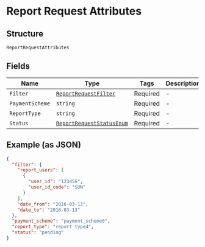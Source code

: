 
# Report Request Attributes

## Structure

`ReportRequestAttributes`

## Fields

| Name | Type | Tags | Description |
|  --- | --- | --- | --- |
| `Filter` | [`ReportRequestFilter`](../../doc/models/report-request-filter.md) | Required | - |
| `PaymentScheme` | `string` | Required | - |
| `ReportType` | `string` | Required | - |
| `Status` | [`ReportRequestStatusEnum`](../../doc/models/report-request-status-enum.md) | Required | - |

## Example (as JSON)

```json
{
  "filter": {
    "report_users": [
      {
        "user_id": "123456",
        "user_id_code": "SUN"
      }
    ],
    "date_from": "2016-03-13",
    "date_to": "2016-03-13"
  },
  "payment_scheme": "payment_scheme0",
  "report_type": "report_type4",
  "status": "pending"
}
```

